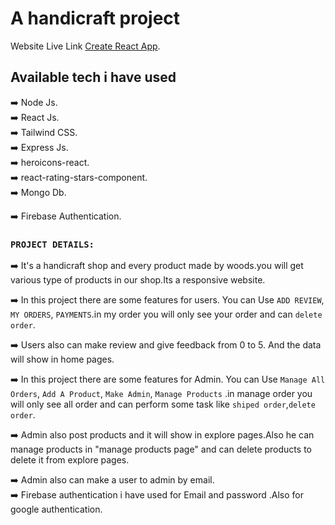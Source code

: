 # A handicraft project

Website Live Link [Create React App](https://i-handicraft.web.app/).

## Available tech i have used

:arrow_right: Node Js. <br/>
:arrow_right: React Js. <br/>
:arrow_right: Tailwind CSS. <br/>
:arrow_right: Express Js. <br/>
:arrow_right: heroicons-react. <br/>
:arrow_right: react-rating-stars-component. <br/>
:arrow_right: Mongo Db. <br/>

:arrow_right: Firebase Authentication. <br/>


### `PROJECT DETAILS:`

:arrow_right: It's a handicraft shop and every product made by woods.you will get various type of products in our shop.Its a responsive website. <br/>

:arrow_right: In this project there are some features for users. You can Use `ADD REVIEW`, `MY ORDERS`, `PAYMENTS`.in my order you will only see your order and can `delete order`. <br/>

:arrow_right: Users also can make review and give feedback from 0 to 5. And the data will show in home pages.<br/>

:arrow_right: In this project there are some features for Admin. You can Use `Manage All Orders`, `Add A Product`, `Make Admin`, `Manage Products` .in manage order you will only see all order and can perform some task like `shiped order`,`delete order`. <br/>

:arrow_right: Admin also post products and it will show in explore pages.Also he can manage products in "manage products page" and can delete products to delete it from explore pages. <br/>

:arrow_right: Admin also can make a user to admin by email. <br/>
:arrow_right: Firebase authentication i have used for Email and password .Also for google authentication. <br/>
